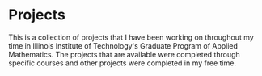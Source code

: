 # Projects
This is a collection of projects that I have been working on throughout my time in Illinois Institute of Technology's Graduate Program of Applied Mathematics. The projects that are available were completed through specific courses and other projects were completed in my free time. 
